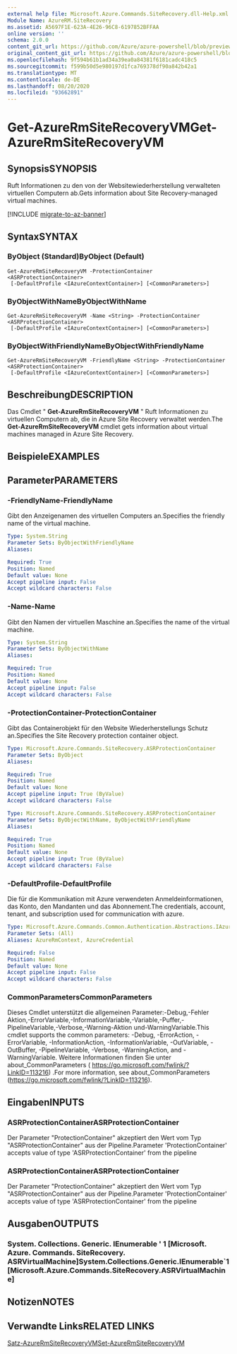```yaml
---
external help file: Microsoft.Azure.Commands.SiteRecovery.dll-Help.xml
Module Name: AzureRM.SiteRecovery
ms.assetid: A5697F1E-623A-4E26-96C8-6197852BFFAA
online version: ''
schema: 2.0.0
content_git_url: https://github.com/Azure/azure-powershell/blob/preview/src/ResourceManager/SiteRecovery/Commands.SiteRecovery/help/Get-AzureRmSiteRecoveryVM.md
original_content_git_url: https://github.com/Azure/azure-powershell/blob/preview/src/ResourceManager/SiteRecovery/Commands.SiteRecovery/help/Get-AzureRmSiteRecoveryVM.md
ms.openlocfilehash: 9f594b61b1ad34a39ea0a84381f6181cadc418c5
ms.sourcegitcommit: f599b50d5e980197d1fca769378df90a842b42a1
ms.translationtype: MT
ms.contentlocale: de-DE
ms.lasthandoff: 08/20/2020
ms.locfileid: "93662891"
---
```

# <span data-ttu-id="3cb1f-101">Get-AzureRmSiteRecoveryVM</span><span class="sxs-lookup"><span data-stu-id="3cb1f-101">Get-AzureRmSiteRecoveryVM</span></span>

## <span data-ttu-id="3cb1f-102">Synopsis</span><span class="sxs-lookup"><span data-stu-id="3cb1f-102">SYNOPSIS</span></span>
<span data-ttu-id="3cb1f-103">Ruft Informationen zu den von der Websitewiederherstellung verwalteten virtuellen Computern ab.</span><span class="sxs-lookup"><span data-stu-id="3cb1f-103">Gets information about Site Recovery-managed virtual machines.</span></span>

[!INCLUDE [migrate-to-az-banner](../../includes/migrate-to-az-banner.md)]

## <span data-ttu-id="3cb1f-104">Syntax</span><span class="sxs-lookup"><span data-stu-id="3cb1f-104">SYNTAX</span></span>

### <span data-ttu-id="3cb1f-105">ByObject (Standard)</span><span class="sxs-lookup"><span data-stu-id="3cb1f-105">ByObject (Default)</span></span>
```
Get-AzureRmSiteRecoveryVM -ProtectionContainer <ASRProtectionContainer>
 [-DefaultProfile <IAzureContextContainer>] [<CommonParameters>]
```

### <span data-ttu-id="3cb1f-106">ByObjectWithName</span><span class="sxs-lookup"><span data-stu-id="3cb1f-106">ByObjectWithName</span></span>
```
Get-AzureRmSiteRecoveryVM -Name <String> -ProtectionContainer <ASRProtectionContainer>
 [-DefaultProfile <IAzureContextContainer>] [<CommonParameters>]
```

### <span data-ttu-id="3cb1f-107">ByObjectWithFriendlyName</span><span class="sxs-lookup"><span data-stu-id="3cb1f-107">ByObjectWithFriendlyName</span></span>
```
Get-AzureRmSiteRecoveryVM -FriendlyName <String> -ProtectionContainer <ASRProtectionContainer>
 [-DefaultProfile <IAzureContextContainer>] [<CommonParameters>]
```

## <span data-ttu-id="3cb1f-108">Beschreibung</span><span class="sxs-lookup"><span data-stu-id="3cb1f-108">DESCRIPTION</span></span>
<span data-ttu-id="3cb1f-109">Das Cmdlet " **Get-AzureRmSiteRecoveryVM** " Ruft Informationen zu virtuellen Computern ab, die in Azure Site Recovery verwaltet werden.</span><span class="sxs-lookup"><span data-stu-id="3cb1f-109">The **Get-AzureRmSiteRecoveryVM** cmdlet gets information about virtual machines managed in Azure Site Recovery.</span></span>

## <span data-ttu-id="3cb1f-110">Beispiele</span><span class="sxs-lookup"><span data-stu-id="3cb1f-110">EXAMPLES</span></span>

## <span data-ttu-id="3cb1f-111">Parameter</span><span class="sxs-lookup"><span data-stu-id="3cb1f-111">PARAMETERS</span></span>

### <span data-ttu-id="3cb1f-112">-FriendlyName</span><span class="sxs-lookup"><span data-stu-id="3cb1f-112">-FriendlyName</span></span>
<span data-ttu-id="3cb1f-113">Gibt den Anzeigenamen des virtuellen Computers an.</span><span class="sxs-lookup"><span data-stu-id="3cb1f-113">Specifies the friendly name of the virtual machine.</span></span>

```yaml
Type: System.String
Parameter Sets: ByObjectWithFriendlyName
Aliases: 

Required: True
Position: Named
Default value: None
Accept pipeline input: False
Accept wildcard characters: False
```

### <span data-ttu-id="3cb1f-114">-Name</span><span class="sxs-lookup"><span data-stu-id="3cb1f-114">-Name</span></span>
<span data-ttu-id="3cb1f-115">Gibt den Namen der virtuellen Maschine an.</span><span class="sxs-lookup"><span data-stu-id="3cb1f-115">Specifies the name of the virtual machine.</span></span>

```yaml
Type: System.String
Parameter Sets: ByObjectWithName
Aliases: 

Required: True
Position: Named
Default value: None
Accept pipeline input: False
Accept wildcard characters: False
```

### <span data-ttu-id="3cb1f-116">-ProtectionContainer</span><span class="sxs-lookup"><span data-stu-id="3cb1f-116">-ProtectionContainer</span></span>
<span data-ttu-id="3cb1f-117">Gibt das Containerobjekt für den Website Wiederherstellungs Schutz an.</span><span class="sxs-lookup"><span data-stu-id="3cb1f-117">Specifies the Site Recovery protection container object.</span></span>

```yaml
Type: Microsoft.Azure.Commands.SiteRecovery.ASRProtectionContainer
Parameter Sets: ByObject
Aliases: 

Required: True
Position: Named
Default value: None
Accept pipeline input: True (ByValue)
Accept wildcard characters: False
```

```yaml
Type: Microsoft.Azure.Commands.SiteRecovery.ASRProtectionContainer
Parameter Sets: ByObjectWithName, ByObjectWithFriendlyName
Aliases: 

Required: True
Position: Named
Default value: None
Accept pipeline input: True (ByValue)
Accept wildcard characters: False
```

### <span data-ttu-id="3cb1f-118">-DefaultProfile</span><span class="sxs-lookup"><span data-stu-id="3cb1f-118">-DefaultProfile</span></span>
<span data-ttu-id="3cb1f-119">Die für die Kommunikation mit Azure verwendeten Anmeldeinformationen, das Konto, den Mandanten und das Abonnement.</span><span class="sxs-lookup"><span data-stu-id="3cb1f-119">The credentials, account, tenant, and subscription used for communication with azure.</span></span>

```yaml
Type: Microsoft.Azure.Commands.Common.Authentication.Abstractions.IAzureContextContainer
Parameter Sets: (All)
Aliases: AzureRmContext, AzureCredential

Required: False
Position: Named
Default value: None
Accept pipeline input: False
Accept wildcard characters: False
```

### <span data-ttu-id="3cb1f-120">CommonParameters</span><span class="sxs-lookup"><span data-stu-id="3cb1f-120">CommonParameters</span></span>
<span data-ttu-id="3cb1f-121">Dieses Cmdlet unterstützt die allgemeinen Parameter:-Debug,-Fehler Aktion,-ErrorVariable,-InformationVariable,-Variable,-Puffer,-PipelineVariable,-Verbose,-Warning-Aktion und-WarningVariable.</span><span class="sxs-lookup"><span data-stu-id="3cb1f-121">This cmdlet supports the common parameters: -Debug, -ErrorAction, -ErrorVariable, -InformationAction, -InformationVariable, -OutVariable, -OutBuffer, -PipelineVariable, -Verbose, -WarningAction, and -WarningVariable.</span></span> <span data-ttu-id="3cb1f-122">Weitere Informationen finden Sie unter about_CommonParameters ( https://go.microsoft.com/fwlink/?LinkID=113216) .</span><span class="sxs-lookup"><span data-stu-id="3cb1f-122">For more information, see about_CommonParameters (https://go.microsoft.com/fwlink/?LinkID=113216).</span></span>

## <span data-ttu-id="3cb1f-123">Eingaben</span><span class="sxs-lookup"><span data-stu-id="3cb1f-123">INPUTS</span></span>

### <span data-ttu-id="3cb1f-124">ASRProtectionContainer</span><span class="sxs-lookup"><span data-stu-id="3cb1f-124">ASRProtectionContainer</span></span>
<span data-ttu-id="3cb1f-125">Der Parameter "ProtectionContainer" akzeptiert den Wert vom Typ "ASRProtectionContainer" aus der Pipeline.</span><span class="sxs-lookup"><span data-stu-id="3cb1f-125">Parameter 'ProtectionContainer' accepts value of type 'ASRProtectionContainer' from the pipeline</span></span>

### <span data-ttu-id="3cb1f-126">ASRProtectionContainer</span><span class="sxs-lookup"><span data-stu-id="3cb1f-126">ASRProtectionContainer</span></span>
<span data-ttu-id="3cb1f-127">Der Parameter "ProtectionContainer" akzeptiert den Wert vom Typ "ASRProtectionContainer" aus der Pipeline.</span><span class="sxs-lookup"><span data-stu-id="3cb1f-127">Parameter 'ProtectionContainer' accepts value of type 'ASRProtectionContainer' from the pipeline</span></span>

## <span data-ttu-id="3cb1f-128">Ausgaben</span><span class="sxs-lookup"><span data-stu-id="3cb1f-128">OUTPUTS</span></span>

### <span data-ttu-id="3cb1f-129">System. Collections. Generic. IEnumerable ' 1 [Microsoft. Azure. Commands. SiteRecovery. ASRVirtualMachine]</span><span class="sxs-lookup"><span data-stu-id="3cb1f-129">System.Collections.Generic.IEnumerable\`1[Microsoft.Azure.Commands.SiteRecovery.ASRVirtualMachine]</span></span>

## <span data-ttu-id="3cb1f-130">Notizen</span><span class="sxs-lookup"><span data-stu-id="3cb1f-130">NOTES</span></span>

## <span data-ttu-id="3cb1f-131">Verwandte Links</span><span class="sxs-lookup"><span data-stu-id="3cb1f-131">RELATED LINKS</span></span>

[<span data-ttu-id="3cb1f-132">Satz-AzureRmSiteRecoveryVM</span><span class="sxs-lookup"><span data-stu-id="3cb1f-132">Set-AzureRmSiteRecoveryVM</span></span>](./Set-AzureRmSiteRecoveryVM.md)
